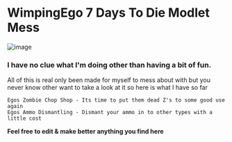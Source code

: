 # WimpingEgo 7 Days To Die Modlet Mess

![image](https://i.imgur.com/Xnn0x02.png)

### I have no clue what I'm doing other than having a bit of fun.

All of this is real only been made for myself to mess about with but you never know other want to take a look at it so here is what I have so far

```
Egos Zombie Chop Shop - Its time to put them dead Z's to some good use again
Egos Ammo Dismantling - Dismant your ammo in to other types with a little cost
```

**Feel free to edit & make better anything you find here**
